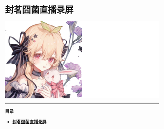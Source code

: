 # **封茗囧菌直播录屏**
![封茗囧菌](https://raw.githubusercontent.com/Mandi-Sa/Bilibili-Live-544820/master/repository-cover.png "封茗囧菌")

------------

**目录**

- [**封茗囧菌直播录屏**](#封茗囧菌直播录屏)
